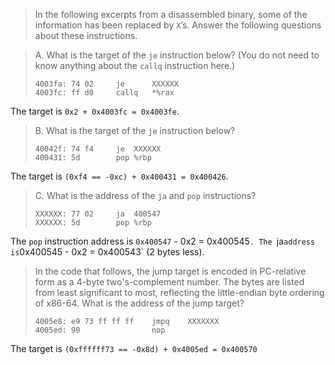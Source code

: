 > In the following excerpts from a disassembled binary, some of the information
has been replaced by `X`’s. Answer the following questions about these
instructions.

> A. What is the target of the `je` instruction below? (You do not need to know
anything about the `callq` instruction here.)
> ```Assembly
> 4003fa: 74 02     je      XXXXXX
> 4003fc: ff d0     callq   *%rax
> ```

The target is `0x2 + 0x4003fc = 0x4003fe`.

> B. What is the target of the `je` instruction below?
> ```Assembly
> 40042f: 74 f4     je  XXXXXX
> 400431: 5d        pop %rbp
> ```

The target is `(0xf4 == -0xc) + 0x400431 = 0x400426`.

> C. What is the address of the `ja` and `pop` instructions?
> ```Assembly
> XXXXXX: 77 02     ja  400547
> XXXXXX: 5d        pop %rbp
> ```

The `pop` instruction address is `0x400547` - 0x2 = 0x400545`.
The `ja` address is `0x400545 - 0x2 = 0x400543` (2 bytes less).

> In the code that follows, the jump target is encoded in PC-relative form as a
4-byte two's-complement number. The bytes are listed from least significant to
most, reflecting the little-endian byte ordering of x86-64. What is the address
of the jump target?
> ```Assembly
> 4005e8: e9 73 ff ff ff    jmpq    XXXXXXX
> 4005ed: 90                nop
> ```

The target is `(0xffffff73 == -0x8d) + 0x4005ed = 0x400570`
